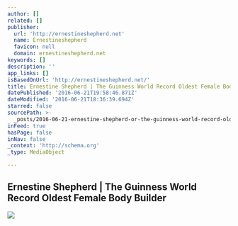 ```yaml
---
author: []
related: []
publisher:
  url: 'http://ernestineshepherd.net'
  name: Ernestineshepherd
  favicon: null
  domain: ernestineshepherd.net
keywords: []
description: ''
app_links: []
isBasedOnUrl: 'http://ernestineshepherd.net/'
title: Ernestine Shepherd | The Guinness World Record Oldest Female Body Builder
datePublished: '2016-06-21T19:58:46.871Z'
dateModified: '2016-06-21T18:36:39.694Z'
starred: false
sourcePath: >-
  _posts/2016-06-21-ernestine-shepherd-or-the-guinness-world-record-oldest-female.md
inFeed: true
hasPage: false
inNav: false
_context: 'http://schema.org'
_type: MediaObject

---
```

<article style=""><h1>Ernestine Shepherd | The Guinness World Record Oldest Female Body Builder</h1><img src="http://ernestineshepherd.mdhgroup.co/wp-content/uploads/2016/01/o-ERNESTINE-SHEPHERD-facebook-3-1024x683.jpg" /></article>